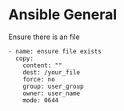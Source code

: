 # Ansible General

Ensure there is an file

```
- name: ensure file exists
  copy:
    content: ""
    dest: /your_file
    force: no
    group: user_group
    owner: user_name
    mode: 0644
```
